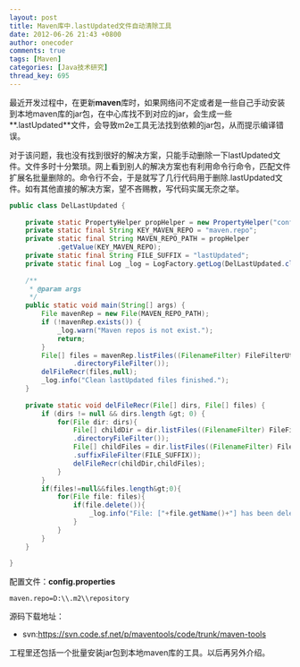 ```yaml
---
layout: post
title: Maven库中.lastUpdated文件自动清除工具
date: 2012-06-26 21:43 +0800
author: onecoder
comments: true
tags: [Maven]
categories: [Java技术研究]
thread_key: 695
---
```


最近开发过程中，在更新**maven**库时，如果网络问不定或者是一些自己手动安装到本地maven库的jar包，在中心库找不到对应的jar，会生成一些**.lastUpdated**文件，会导致m2e工具无法找到依赖的jar包，从而提示编译错误。

对于该问题，我也没有找到很好的解决方案，只能手动删除一下lastUpdated文件。文件多时十分繁琐。网上看到别人的解决方案也有利用命令行命令，匹配文件扩展名批量删除的。命令行不会，于是就写了几行代码用于删除.lastUpdated文件。如有其他直接的解决方案，望不吝赐教，写代码实属无奈之举。

```java
public class DelLastUpdated { 
 
    private static PropertyHelper propHelper = new PropertyHelper("config"); 
    private static final String KEY_MAVEN_REPO = "maven.repo"; 
    private static final String MAVEN_REPO_PATH = propHelper 
            .getValue(KEY_MAVEN_REPO); 
    private static final String FILE_SUFFIX = "lastUpdated"; 
    private static final Log _log = LogFactory.getLog(DelLastUpdated.class); 
 
    /** 
     * @param args 
     */ 
    public static void main(String[] args) { 
        File mavenRep = new File(MAVEN_REPO_PATH); 
        if (!mavenRep.exists()) { 
            _log.warn("Maven repos is not exist."); 
            return; 
        } 
        File[] files = mavenRep.listFiles((FilenameFilter) FileFilterUtils 
                .directoryFileFilter()); 
        delFileRecr(files,null); 
        _log.info("Clean lastUpdated files finished."); 
    } 
 
    private static void delFileRecr(File[] dirs, File[] files) { 
        if (dirs != null && dirs.length &gt; 0) { 
            for(File dir: dirs){ 
                File[] childDir = dir.listFiles((FilenameFilter) FileFilterUtils 
                .directoryFileFilter()); 
                File[] childFiles = dir.listFiles((FilenameFilter) FileFilterUtils 
                .suffixFileFilter(FILE_SUFFIX)); 
                delFileRecr(childDir,childFiles); 
            } 
        } 
        if(files!=null&&files.length&gt;0){ 
            for(File file: files){ 
                if(file.delete()){ 
                    _log.info("File: ["+file.getName()+"] has been deleted."); 
                } 
            } 
        } 
    } 
 
} 
```

配置文件：**config.properties**

```properties
maven.repo=D:\\.m2\\repository 
```

源码下载地址：
	
- svn:<a href="https://svn.code.sf.net/p/maventools/code/trunk/maven-tools" target="\_blank">https://svn.code.sf.net/p/maventools/code/trunk/maven-tools</a>

工程里还包括一个批量安装jar包到本地maven库的工具。以后再另外介绍。